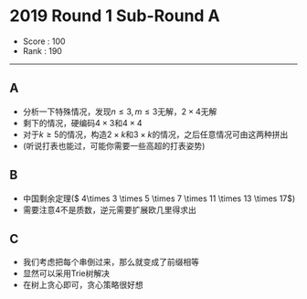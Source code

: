 # 2019 Round 1 Sub-Round A

-   Score : 100
-   Rank : 190

---

## A

- 分析一下特殊情况，发现$n \leq 3, m \leq 3$无解，$2 \times 4$无解
- 剩下的情况，硬编码$4 \times 3$和$4 \times 4$
- 对于$k \geq 5$的情况，构造$2 \times k$和$3 \times k$的情况，之后任意情况可由这两种拼出
- (听说打表也能过，可能你需要一些高超的打表姿势)

## B

- 中国剩余定理($ 4\times 3 \times 5 \times 7 \times 11 \times 13 \times 17$)
- 需要注意$4$不是质数，逆元需要扩展欧几里得求出

## C

- 我们考虑把每个串倒过来，那么就变成了前缀相等
- 显然可以采用Trie树解决
- 在树上贪心即可，贪心策略很好想

